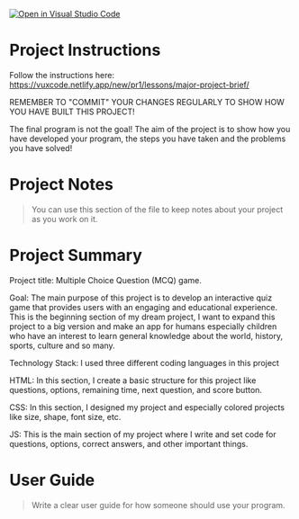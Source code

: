 [![Open in Visual Studio Code](https://classroom.github.com/assets/open-in-vscode-718a45dd9cf7e7f842a935f5ebbe5719a5e09af4491e668f4dbf3b35d5cca122.svg)](https://classroom.github.com/online_ide?assignment_repo_id=14645017&assignment_repo_type=AssignmentRepo)
# Project Instructions
Follow the instructions here: https://vuxcode.netlify.app/new/pr1/lessons/major-project-brief/

REMEMBER TO "COMMIT" YOUR CHANGES REGULARLY TO SHOW HOW YOU HAVE BUILT THIS PROJECT! 

The final program is not the goal! The aim of the project is to show how you have developed your program, the steps you have taken and the problems you have solved!

# Project Notes

> You can use this section of the file to keep notes about your project as you work on it.

# Project Summary
Project title: Multiple Choice Question (MCQ) game.

Goal: The main purpose of this project is to develop an interactive quiz game that provides users with an engaging and educational experience. This is the beginning section of my dream project, I want to expand this project to a big version and make an app for humans especially children who have an interest to learn general knowledge about the world, history, sports, culture and so many. 

Technology Stack: I used three different coding languages in this project

HTML: In this section, I create a basic structure for this project like questions, options, remaining time, next question, and score button.   

CSS: In this section, I designed my project and especially colored projects like size, shape, font size, etc.  

JS: This is the main section of my project where I write and set code for questions, options, correct answers, and other important things. 



# User Guide

> Write a clear user guide for how someone should use your program.
